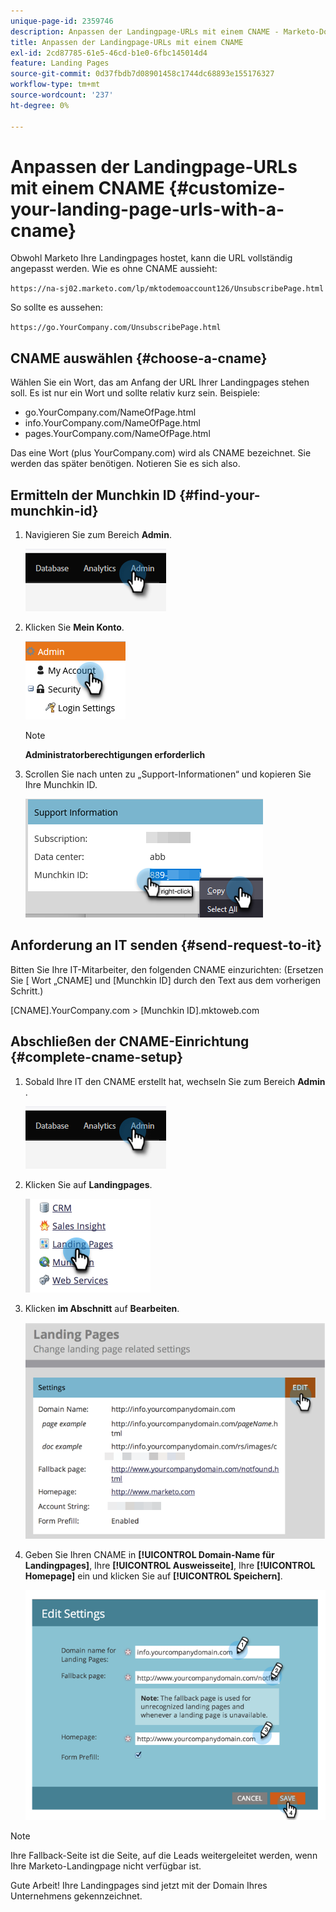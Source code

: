 ```yaml
---
unique-page-id: 2359746
description: Anpassen der Landingpage-URLs mit einem CNAME - Marketo-Dokumente - Produktdokumentation
title: Anpassen der Landingpage-URLs mit einem CNAME
exl-id: 2cd87785-61e5-46cd-b1e0-6fbc145014d4
feature: Landing Pages
source-git-commit: 0d37fbdb7d08901458c1744dc68893e155176327
workflow-type: tm+mt
source-wordcount: '237'
ht-degree: 0%

---
```


# Anpassen der Landingpage-URLs mit einem CNAME {#customize-your-landing-page-urls-with-a-cname}

Obwohl Marketo Ihre Landingpages hostet, kann die URL vollständig angepasst werden. Wie es ohne CNAME aussieht:

`https://na-sj02.marketo.com/lp/mktodemoaccount126/UnsubscribePage.html`

So sollte es aussehen:

`https://go.YourCompany.com/UnsubscribePage.html`

## CNAME auswählen {#choose-a-cname}

Wählen Sie ein Wort, das am Anfang der URL Ihrer Landingpages stehen soll. Es ist nur ein Wort und sollte relativ kurz sein. Beispiele:

* go.YourCompany.com/NameOfPage.html
* info.YourCompany.com/NameOfPage.html
* pages.YourCompany.com/NameOfPage.html

Das eine Wort (plus YourCompany.com) wird als CNAME bezeichnet. Sie werden das später benötigen. Notieren Sie es sich also.

## Ermitteln der Munchkin ID {#find-your-munchkin-id}

1. Navigieren Sie zum Bereich **Admin**.

   ![](assets/customize-your-landing-page-urls-with-a-cname-1.png)

1. Klicken Sie **Mein Konto**.

   ![](assets/customize-your-landing-page-urls-with-a-cname-2.png)

   >[!NOTE]
   >
   >**Administratorberechtigungen erforderlich**

1. Scrollen Sie nach unten zu „Support-Informationen“ und kopieren Sie Ihre Munchkin ID.

   ![](assets/customize-your-landing-page-urls-with-a-cname-3.png)

## Anforderung an IT senden {#send-request-to-it}

Bitten Sie Ihre IT-Mitarbeiter, den folgenden CNAME einzurichten: (Ersetzen Sie [ Wort „CNAME] und [Munchkin ID] durch den Text aus dem vorherigen Schritt.)

[CNAME].YourCompany.com > [Munchkin ID].mktoweb.com

## Abschließen der CNAME-Einrichtung {#complete-cname-setup}

1. Sobald Ihre IT den CNAME erstellt hat, wechseln Sie zum Bereich **Admin** .

   ![](assets/customize-your-landing-page-urls-with-a-cname-4.png)

1. Klicken Sie auf **Landingpages**.

   ![](assets/customize-your-landing-page-urls-with-a-cname-5.png)

1. Klicken **im Abschnitt** auf **Bearbeiten**.

   ![](assets/customize-your-landing-page-urls-with-a-cname-6.png)

1. Geben Sie Ihren CNAME in **[!UICONTROL Domain-Name für Landingpages]**, Ihre **[!UICONTROL Ausweisseite]**, Ihre **[!UICONTROL Homepage]** ein und klicken Sie auf **[!UICONTROL Speichern]**.

   ![](assets/customize-your-landing-page-urls-with-a-cname-7.png)

>[!NOTE]
>
>Ihre Fallback-Seite ist die Seite, auf die Leads weitergeleitet werden, wenn Ihre Marketo-Landingpage nicht verfügbar ist.

Gute Arbeit! Ihre Landingpages sind jetzt mit der Domain Ihres Unternehmens gekennzeichnet.
